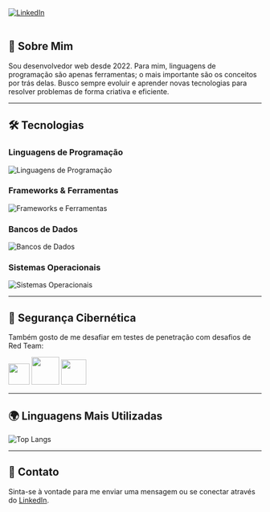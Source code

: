 <a href="https://www.linkedin.com/in/natan-oliveira-71023822b/" target="_blank">
  <img src="https://img.shields.io/badge/LinkedIn-0077B5?style=for-the-badge&logo=linkedin&logoColor=white" alt="LinkedIn" />
</a>

<br/>
<br/>

## 💼 Sobre Mim

Sou desenvolvedor web desde 2022. Para mim, linguagens de programação são apenas ferramentas; o mais importante são os conceitos por trás delas. Busco sempre evoluir e aprender novas tecnologias para resolver problemas de forma criativa e eficiente.

---

## 🛠️ Tecnologias

### Linguagens de Programação

<img src="https://skillicons.dev/icons?i=java,javascript,python&perline=15" alt="Linguagens de Programação" />

### Frameworks & Ferramentas

<img src="https://skillicons.dev/icons?i=spring,nodejs,react,django&perline=5" alt="Frameworks e Ferramentas" />

### Bancos de Dados

<img src="https://skillicons.dev/icons?i=postgresql,mysql,sqlite,mongodb,dynamodb&perline=5" alt="Bancos de Dados" />

### Sistemas Operacionais

<img src="https://skillicons.dev/icons?i=linux,kali,ubuntu&perline=5" alt="Sistemas Operacionais" />

---

## 🔐 Segurança Cibernética

Também gosto de me desafiar em testes de penetração com desafios de Red Team:

<img src="https://tryhackme-badges.s3.amazonaws.com/NN4TT4NN.png" height="42px" />  <img src="https://tryhackme.com/img/badges/mrrobot.svg" height="55px" />  <img src="https://tryhackme.com/img/badges/owasptop10.svg" height="50px" />

---

## 🌍 Linguagens Mais Utilizadas

![Top Langs](https://github-readme-stats.vercel.app/api/top-langs/?username=natanzeraa&hide=php,html&hide=python.html)


---

## 📜 Contato

Sinta-se à vontade para me enviar uma mensagem ou se conectar através do [LinkedIn](https://www.linkedin.com/in/natan-oliveira-71023822b/).
